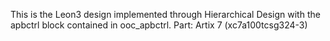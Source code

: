 This is the Leon3 design implemented through Hierarchical Design with the apbctrl block contained in ooc_apbctrl.
Part: Artix 7 (xc7a100tcsg324-3)